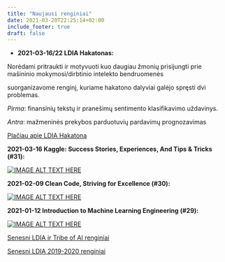 ```yaml
---
title: "Naujausi renginiai"
date: 2021-03-20T22:25:14+02:00
include_footer: true
draft: false
---
```



* **2021-03-16/22 LDIA Hakatonas:** 

Norėdami pritraukti ir motyvuoti kuo daugiau žmonių prisijungti prie mašininio mokymosi/dirbtinio intelekto bendruomenės

suorganizavome renginį, kuriame hakatono dalyviai galėjo spręsti dvi problemas.

*Pirma*: finansinių tekstų ir pranešimų sentimento klasifikavimo uždavinys.

*Antra*: mažmeninės prekybos parduotuvių pardavimų prognozavimas

[Plačiau apie LDIA Hakatoną](https://www.facebook.com/events/484836359227036)





**2021-03-16 Kaggle: Success Stories, Experiences, And Tips & Tricks (#31):**

[![IMAGE ALT TEXT HERE](https://img.youtube.com/vi/gAX4JhDcAmI/0.jpg)](https://www.youtube.com/watch?v=gAX4JhDcAmI)






**2021-02-09 Clean Code, Striving for Excellence (#30):**

[![IMAGE ALT TEXT HERE](https://img.youtube.com/vi/VSp2fu4P-oE/0.jpg)](https://www.youtube.com/watch?v=VSp2fu4P-oE)




**2021-01-12  Introduction to Machine Learning Engineering (#29):**

[![IMAGE ALT TEXT HERE](https://img.youtube.com/vi/cd4wx-2wxVE/0.jpg)](https://www.youtube.com/watch?v=cd4wx-2wxVE)







[Senesni LDIA ir Tribe of AI renginiai](https://www.tribeofai.com/topics/1965940/list)


[Senesni LDIA 2019-2020 renginiai](https://www.youtube.com/watch?v=C3Z-XecjFLE)
